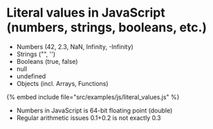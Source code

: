 # Literal values in JavaScript (numbers, strings, booleans, etc.)


* Numbers (42,  2.3, NaN,  Infinity, -Infinity)
* Strings ("", '')
* Booleans (true, false)
* null
* undefined
* Objects (incl. Arrays, Functions)

{% embed include file="src/examples/js/literal_values.js" %}

* Numbers in JavaScript is 64-bit floating point (double)
* Regular arithmetic issues 0.1+0.2 is not exactly 0.3




